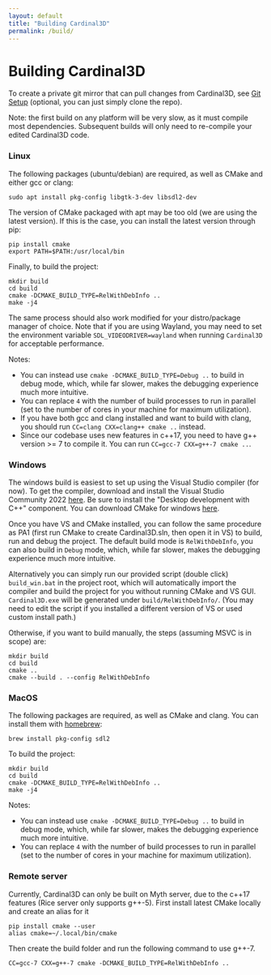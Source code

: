 ```yaml
---
layout: default
title: "Building Cardinal3D"
permalink: /build/
---
```


# Building Cardinal3D

To create a private git mirror that can pull changes from Cardinal3D, see [Git Setup](git) (optional, you can just simply clone the repo).

Note: the first build on any platform will be very slow, as it must compile most dependencies. Subsequent builds will only need to re-compile your edited Cardinal3D code.

### Linux 

The following packages (ubuntu/debian) are required, as well as CMake and either gcc or clang:
```
sudo apt install pkg-config libgtk-3-dev libsdl2-dev
```

The version of CMake packaged with apt may be too old (we are using the latest version). If this is the case, you can install the latest version through pip:
```
pip install cmake
export PATH=$PATH:/usr/local/bin
```

Finally, to build the project:
```
mkdir build
cd build
cmake -DCMAKE_BUILD_TYPE=RelWithDebInfo .. 
make -j4
```

The same process should also work modified for your distro/package manager of choice. Note that if you are using Wayland, you may need to set the environment variable ``SDL_VIDEODRIVER=wayland`` when running ``Cardinal3D`` for acceptable performance.

Notes:
- You can instead use ``cmake -DCMAKE_BUILD_TYPE=Debug ..`` to build in debug mode, which, while far slower, makes the debugging experience much more intuitive.
- You can replace ``4`` with the number of build processes to run in parallel (set to the number of cores in your machine for maximum utilization).
- If you have both gcc and clang installed and want to build with clang, you should run ``CC=clang CXX=clang++ cmake ..`` instead.
- Since our codebase uses new features in c++17, you need to have g++ version >= 7 to compile it. You can run ``CC=gcc-7 CXX=g++-7 cmake ..``. 

### Windows

The windows build is easiest to set up using the Visual Studio compiler (for now). To get the compiler, download and install the Visual Studio Community 2022 [here](https://visualstudio.microsoft.com/downloads/). Be sure to install the "Desktop development with C++" component. You can download CMake for windows [here](https://cmake.org/download/).

Once you have VS and CMake installed, you can follow the same procedure as PA1 (first run CMake to create Cardinal3D.sln, then open it in VS) to build, run and debug the project. The default build mode is ``RelWithDebInfo``, you can also build in ``Debug`` mode, which, while far slower, makes the debugging experience much more intuitive.

Alternatively you can simply run our provided script (double click) ``build_win.bat`` in the project root, which will automatically import the compiler and build the project for you without running CMake and VS GUI. ``Cardinal3D.exe`` will be generated under ``build/RelWithDebInfo/``. (You may need to edit the script if you installed a different version of VS or used custom install path.)

Otherwise, if you want to build manually, the steps (assuming MSVC is in scope) are:
```
mkdir build
cd build
cmake ..
cmake --build . --config RelWithDebInfo
```

<!-- Once the Visual Studio compiler (MSVC) is installed, you can access it by running "Developer Command Prompt for VS 2022," which opens a terminal with the utilities in scope. The compiler is called ``cl``. You can also import these utilities in any terminal session by running the script installed at ``C:\Program Files (x86)\Microsoft Visual Studio\2019\Community\VC\Auxiliary\Build\vcvars64.bat``. 

You can also use ``--config Debug`` to build in debug mode, which, while far slower, makes the debugging experience much more intuitive. If you swap this, be sure to make a new build directory for it.

Finally, also note that ``cmake ..`` generates a Visual Studio solution file in the current directory. You can open this solution (``Cardinal3D.sln``) in Visual Studio itself and use its interface to build, run, and debug the project. (Using the Visual Studio debugger or the provided VSCode launch options for debugging is highly recommended.) -->

### MacOS

The following packages are required, as well as CMake and clang. You can install them with [homebrew](https://brew.sh/):
```
brew install pkg-config sdl2
```

To build the project:
```
mkdir build
cd build
cmake -DCMAKE_BUILD_TYPE=RelWithDebInfo .. 
make -j4
```

Notes:
- You can instead use ``cmake -DCMAKE_BUILD_TYPE=Debug ..`` to build in debug mode, which, while far slower, makes the debugging experience much more intuitive.
- You can replace ``4`` with the number of build processes to run in parallel (set to the number of cores in your machine for maximum utilization).

### Remote server
Currently, Cardinal3D can only be built on Myth server, due to the c++17 features (Rice server only supports g++-5). 
First install latest CMake locally and create an alias for it 
```
pip install cmake --user
alias cmake=~/.local/bin/cmake
```
Then create the build folder and run the following command to use g++-7.  
```
CC=gcc-7 CXX=g++-7 cmake -DCMAKE_BUILD_TYPE=RelWithDebInfo ..
``` 
